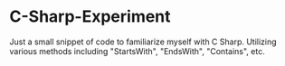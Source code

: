 # C-Sharp-Experiment
Just a small snippet of code to familiarize myself with C Sharp.
Utilizing various methods including "StartsWith", "EndsWith", "Contains", etc. 
